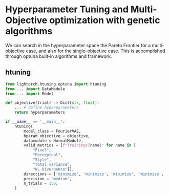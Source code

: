 # Hyperparameter Tuning and Multi-Objective optimization with genetic algorithms
We can search in the hyperparameter space the Pareto Frontier for a multi-objective case, and also for the single-objective case. This is accomplished through optuna built-in algorithms and framework.
## htuning

```python 
from lightorch.htuning.optuna import htuning
from ... import DataModule
from ... import Model

def objective(trial) -> Dict[str, float]:
    ... # define hyperparameters
    return hyperparameters

if __name__ == '__main__':
    htuning(
        model_class = FourierVAE,
        hparam_objective = objective,
        datamodule = NormalModule,
        valid_metrics = [f"Training/{name}" for name in [
            "Pixel",
            "Perceptual",
            "Style",
            "Total variance",
            "KL Divergence"]],
        directions = ['minimize', 'minimize', 'minimize', 'minimize', 'minimize'],
        precision = 'medium',
        n_trials = 150,
    )
```